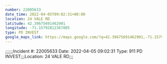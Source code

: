 ```yaml
---
number: 22005633
date_time: 2022-04-05T09:02:31+00:00
location: 24 VALE RD
latitude: 42.39675691462901
longitude: -71.15792812367805
type: PD INVEST
google_maps_link: https://maps.google.com/?q=42.39675691462901,-71.15792812367805
---
```


;;;;;;Incident #: 22005633   Date: 2022-04-05 09:02:31   Type: 911 PD INVEST;;;Location: 24 VALE RD;;;

